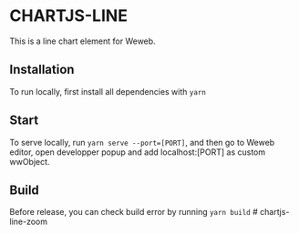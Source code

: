 # CHARTJS-LINE

This is a line chart element for Weweb.

## Installation

To run locally, first install all dependencies with `yarn`

## Start

To serve locally, run `yarn serve --port=[PORT]`, and then go to Weweb editor, open developper popup and add localhost:[PORT] as custom wwObject.

## Build

Before release, you can check build error by running `yarn build`
#   c h a r t j s - l i n e - z o o m  
 